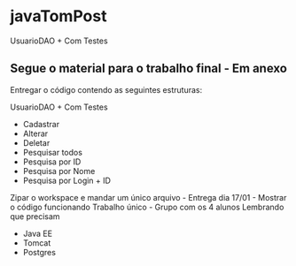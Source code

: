 # javaTomPost
UsuarioDAO + Com Testes

## Segue o material para o trabalho final - Em anexo

Entregar o código contendo as seguintes estruturas:

UsuarioDAO + Com Testes

- Cadastrar
- Alterar
- Deletar
- Pesquisar todos
- Pesquisa por ID
- Pesquisa por Nome
- Pesquisa por Login + ID 

Zipar o workspace e mandar um único arquivo - 
Entrega dia 17/01 - Mostrar o código funcionando
Trabalho único - Grupo com os 4 alunos
Lembrando que precisam
- Java EE
- Tomcat
- Postgres
